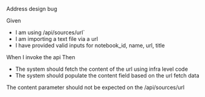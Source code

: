 Address design bug

Given
- I am using /api/sources/url`
- I am importing a text file via  a url
- I have provided valid inputs for notebook_id, name, url, title

When I invoke the api
Then 
- The system should fetch the content of the  url using infra level code
- The system should populate the content field based on the url fetch data

The content parameter should not be expected on  the  /api/sources/url

